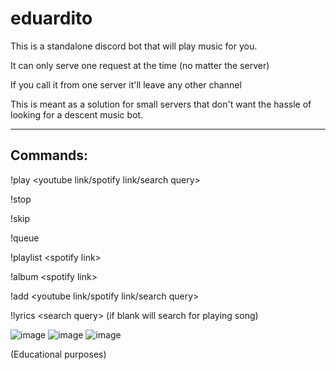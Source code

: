 # eduardito

This is a standalone discord bot that will play music for you. 

It can only serve one request at the time (no matter the server)

If you call it from one server it'll leave any other channel

This is meant as a solution for small servers that don't want the hassle of looking for a descent music bot.

-------------------
Commands:
-------------------

!play <youtube link/spotify link/search query>

!stop

!skip

!queue 

!playlist <spotify link\>

!album <spotify link\>

!add <youtube link/spotify link/search query>

!lyrics <search query\> (if blank will search for playing song)

![image](https://github.com/Gabocota/eduardito/assets/88735758/1b55c3f6-75bb-42aa-bb4b-9bb849120402)
![image](https://github.com/Gabocota/eduardito/assets/88735758/b32c9655-06b1-4fb6-81d1-4690edf49ea4)
![image](https://github.com/Gabocota/eduardito/assets/88735758/30305ee9-4ace-46f2-b112-ad7bbf9d3748)

(Educational purposes)
